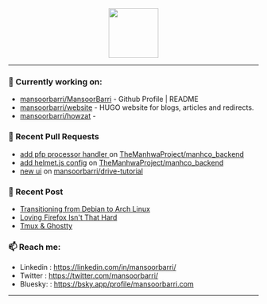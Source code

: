 <div align=center>
  
<img width="100" src="https://mansoorbarri.com/img/logo/logo.svg">
</div>

---

### 👷 Currently working on: 

- [mansoorbarri/MansoorBarri](https://github.com/mansoorbarri/MansoorBarri) - Github Profile | README
- [mansoorbarri/website](https://github.com/mansoorbarri/website) - HUGO website for blogs, articles and redirects.
- [mansoorbarri/howzat](https://github.com/mansoorbarri/howzat) - 

### 🔨 Recent Pull Requests

- [add pfp processor handler ](https://github.com/TheManhwaProject/manhco_backend/pull/4) on [TheManhwaProject/manhco_backend](https://github.com/TheManhwaProject/manhco_backend)
- [add helmet.js config](https://github.com/TheManhwaProject/manhco_backend/pull/3) on [TheManhwaProject/manhco_backend](https://github.com/TheManhwaProject/manhco_backend)
- [new ui](https://github.com/mansoorbarri/drive-tutorial/pull/1) on [mansoorbarri/drive-tutorial](https://github.com/mansoorbarri/drive-tutorial)

### 📰 Recent Post

- [Transitioning from Debian to Arch Linux](https://mansoorbarri.com/move-to-arch/)
- [Loving Firefox Isn&#39;t That Hard](https://mansoorbarri.com/zen-browser/)
- [Tmux &amp; Ghostty](https://mansoorbarri.com/tmux-ghostty/)

### 📫 Reach me:
- Linkedin  : <https://linkedin.com/in/mansoorbarri/>
- Twitter   : <https://twitter.com/mansoorbarri/>
- Bluesky:  : <https://bsky.app/profile/mansoorbarri.com>
---
